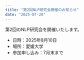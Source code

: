 ```yaml
---
title: "第2回NLP研究会開催のお知らせ"
date: "2025-07-20"
---
```


第2回のNLP研究会を開催いたします。

- 日時：2025年8月10日
- 場所：愛媛大学
- 参加申し込み：7月末まで
